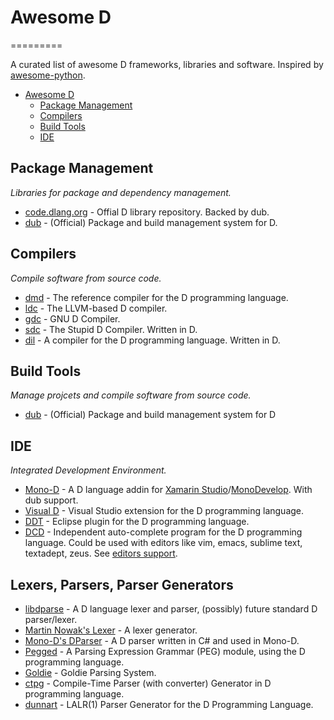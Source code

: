 # Awesome D
=========

  A curated list of awesome D frameworks, libraries and software. Inspired by [awesome-python](https://github.com/vinta/awesome-python).
  
- [Awesome D](#awesome-d)
	- [Package Management](#package-management)
	- [Compilers](#compilers)
	- [Build Tools](#build-tools)
	- [IDE](#ide)


## Package Management

*Libraries for package and dependency management.*

* [code.dlang.org](http://code.dlang.org/) - Offial D library repository. Backed by dub.
* [dub](https://github.com/D-Programming-Language/dub) - (Official) Package and build management system for D.

 
## Compilers

*Compile software from source code.*

* [dmd](https://github.com/D-Programming-Language/dmd) - The reference compiler for the D programming language.
* [ldc](https://github.com/ldc-developers/ldc) - The LLVM-based D compiler.
* [gdc](https://github.com/D-Programming-GDC/GDC) - GNU D Compiler.
* [sdc](https://github.com/deadalnix/SDC) - The Stupid D Compiler. Written in D.
* [dil](https://code.google.com/p/dil/) - A compiler for the D programming language. Written in D.



## Build Tools

*Manage projcets and compile software from source code.*

* [dub](https://github.com/D-Programming-Language/dub) - (Official) Package and build management system for D


## IDE

*Integrated Development Environment.*

* [Mono-D](https://github.com/aBothe/Mono-D) - A D language addin for [Xamarin Studio](http://xamarin.com/)/[MonoDevelop](http://monodevelop.com). With dub support.
* [Visual D](https://github.com/D-Programming-Language/visuald) - Visual Studio extension for the D programming language.
* [DDT](http://code.google.com/p/ddt/) - Eclipse plugin for the D programming language.
* [DCD](https://github.com/Hackerpilot/DCD) - Independent auto-complete program for the D programming language. Could be used with editors like vim, emacs, sublime text, textadept, zeus. See [editors support](https://github.com/Hackerpilot/DCD/tree/master/editors).
 
## Lexers, Parsers, Parser Generators

* [libdparse](https://github.com/Hackerpilot/libdparse) - A D language lexer and parser, (possibly) future standard D parser/lexer.
* [Martin Nowak's Lexer](https://github.com/MartinNowak/lexer) - A lexer generator.
* [Mono-D's DParser](https://github.com/aBothe/D_Parser/tree/master/DParser2) - A D parser written in C# and used in Mono-D.
* [Pegged](https://github.com/PhilippeSigaud/Pegged) - A Parsing Expression Grammar (PEG) module, using the D programming language.
* [Goldie](https://bitbucket.org/Abscissa/goldie/wiki/Home) - Goldie Parsing System.
* [ctpg](https://github.com/youkei/ctpg) - Compile-Time Parser (with converter) Generator in D programming language.
* [dunnart](https://github.com/pwil3058/dunnart) - LALR(1) Parser Generator for the D Programming Language.


